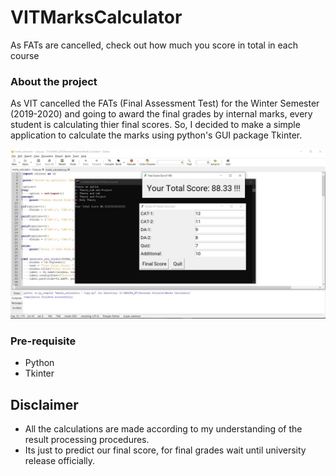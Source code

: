# VITMarksCalculator
As FATs are cancelled, check out how much you score in total in each course 

### About the project
As VIT cancelled the FATs (Final Assessment Test) for the Winter Semester (2019-2020) and going to award the final grades by internal marks, every student is calculating thier final scores. So, I decided to make a simple application to calculate the marks using python's GUI package Tkinter.


![Alt text](https://github.com/Harika-BV/VITMarksCalculator/blob/master/Screenshot.JPG?raw=true "Screenshot")


### Pre-requisite
- Python
- Tkinter

## Disclaimer
- All the calculations are made according to my understanding of the result processing procedures.
- Its just to predict our final score, for final grades wait until university release officially.
